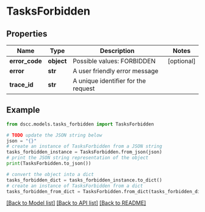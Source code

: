 # TasksForbidden


## Properties

Name | Type | Description | Notes
------------ | ------------- | ------------- | -------------
**error_code** | **object** | Possible values: FORBIDDEN | [optional] 
**error** | **str** | A user friendly error message | 
**trace_id** | **str** | A unique identifier for the request | 

## Example

```python
from dscc.models.tasks_forbidden import TasksForbidden

# TODO update the JSON string below
json = "{}"
# create an instance of TasksForbidden from a JSON string
tasks_forbidden_instance = TasksForbidden.from_json(json)
# print the JSON string representation of the object
print(TasksForbidden.to_json())

# convert the object into a dict
tasks_forbidden_dict = tasks_forbidden_instance.to_dict()
# create an instance of TasksForbidden from a dict
tasks_forbidden_from_dict = TasksForbidden.from_dict(tasks_forbidden_dict)
```
[[Back to Model list]](../README.md#documentation-for-models) [[Back to API list]](../README.md#documentation-for-api-endpoints) [[Back to README]](../README.md)


